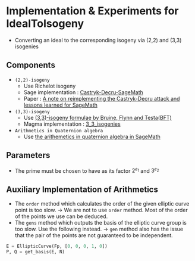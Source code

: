 # Implementation & Experiments for IdealToIsogeny
+ Converting an ideal to the corresponding isogeny via (2,2) and (3,3) isogenies
## Components
+ `(2,2)-isogeny`
    + Use Richelot isogeny
    + Sage implementation : [Castryk-Decru-SageMath](https://github.com/GiacomoPope/Castryck-Decru-SageMath.git)
    + Paper : [A note on reimplementing the Castryk-Decru attack and lessons learned for SageMath](https://eprint.iacr.org/2022/1283)
+ `(3,3)-isogeny`
    + Use [(3,3)-isogeny formulae by Bruine, Flynn and Testa(BFT)](https://eudml.org/doc/279018)
    + Magma implementation : [3_3_isogenies](https://github.com/KULeuven-COSIC/3_3_isogenies.git)
+ `Arithmetics in Quaternion algebra`
    + Use [the arithemetics in quaternion algebra in SageMath](https://doc.sagemath.org/html/en/reference/quat_algebras/sage/algebras/quatalg/quaternion_algebra.html)
## Parameters
+ The prime must be chosen to have as its factor $2^{e_1}$ and $3^{e_2}$
## Auxiliary Implementation of Arithmetics
+ The `order` method which calculates the order of the given elliptic curve point is too slow.
→ We are not to use `order` method. Most of the order of the points we use can be deduced.  
+ The `gens` method which outputs the basis of the elliptic curve group is too slow. Use the following instead.
→ `gen` method also has the issue that the pair of the points are not guaranteed to be independent. 
```python
E = EllipticCurve(Fp, [0, 0, 0, 1, 0])
P, Q = get_basis(E, N)
```